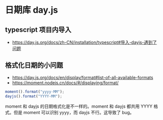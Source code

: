 # 日期库 day.js

## typescript 项目内导入

- https://day.js.org/docs/zh-CN/installation/typescript#导入-dayjs-遇到了问题

## 格式化日期的小问题

- https://day.js.org/docs/en/display/format#list-of-all-available-formats
- https://moment.nodejs.cn/docs/#/displaying/format/

```js
moment().format("yyyy-MM");
dayjs().format("YYYY-MM");
```

moment 和 dayjs 的日期格式化是不一样的。moment 和 dayjs 都共用 YYYY 格式。但是 moment 可以识别 yyyy，而 dayjs 不行。这导致了 bug。
